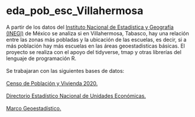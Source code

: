 # eda_pob_esc_Villahermosa
A partir de los datos del [Instituto Nacional de Estadística y Geografía (INEGI)](https://www.inegi.org.mx/) de México se analiza si en Villahermosa, Tabasco, hay una relación entre las zonas más pobladas y la ubicación de las escuelas, es decir, si a más población hay más escuelas en las áreas geoestadisticas básicas. El proyecto se realiza con el apoyo del tidyverse, tmap y otras librerías del lenguaje de programación R. 
<br><br>
Se trabajaran con las siguientes bases de datos: 
<br><br>
[Censo de Población y Vivienda 2020.](https://medium.com/r/?url=https%3A%2F%2Fwww.inegi.org.mx%2Fcontenidos%2Fprogramas%2Fccpv%2F2020%2Fdatosabiertos%2Fageb_manzana%2Fageb_mza_urbana_27_cpv2020_csv.zip)
<br><br>
[Directorio Estadístico Nacional de Unidades Económicas.](https://medium.com/r/?url=https%3A%2F%2Fwww.inegi.org.mx%2Fcontenidos%2Fmasiva%2Fdenue%2Fdenue_27_shp.zip)
<br><br>
[Marco Geoestadístico.](https://medium.com/r/?url=https%3A%2F%2Fwww.inegi.org.mx%2Fcontenidos%2Fproductos%2Fprod_serv%2Fcontenidos%2Fespanol%2Fbvinegi%2Fproductos%2Fgeografia%2Fmarcogeo%2F889463770541_s.zip)
